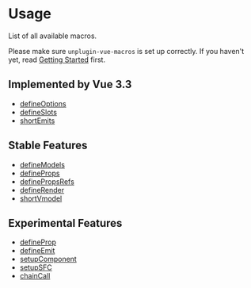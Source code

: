 # Usage

List of all available macros.

Please make sure `unplugin-vue-macros` is set up correctly. If you haven't yet, read [Getting Started](/guide/getting-started) first.

## Implemented by Vue 3.3

- [defineOptions](./define-options.md)
- [defineSlots](./define-slots.md)
- [shortEmits](./short-emits.md)

## Stable Features

- [defineModels](./define-models.md)
- [defineProps](./define-props.md)
- [definePropsRefs](./define-props-refs.md)
- [defineRender](./define-render.md)
- [shortVmodel](./short-vmodel.md)

## Experimental Features

- [defineProp](./define-prop.md)
- [defineEmit](./define-emit.md)
- [setupComponent](./setup-component.md)
- [setupSFC](./setup-sfc.md)
- [chainCall](./chain-call.md)
